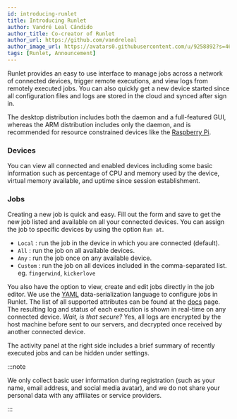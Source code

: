 ```yaml
---
id: introducing-runlet
title: Introducing Runlet
author: Vandré Leal Cândido
author_title: Co-creator of Runlet
author_url: https://github.com/vandreleal
author_image_url: https://avatars0.githubusercontent.com/u/9258892?s=460&u=7e0b51687eb19ea943975cb29428627e255e0fb9&v=4
tags: [Runlet, Announcement]
---
```


Runlet provides an easy to use interface to manage jobs across a network of connected devices, trigger remote executions, and view logs from remotely executed jobs. You can also quickly get a new device started since all configuration files and logs are stored in the cloud and synced after sign in.

<!--truncate-->

The desktop distribution includes both the daemon and a full-featured GUI, whereas the ARM distribution includes only the daemon, and is recommended for resource constrained devices like the [Raspberry Pi](https://www.raspberrypi.org).

### Devices

You can view all connected and enabled devices including some basic information such as percentage of CPU and memory used by the device, virtual memory available, and uptime since session establishment.

### Jobs

Creating a new job is quick and easy. Fill out the form and save to get the new job listed and available on all your connected devices. You can assign the job to specific devices by using the option `Run at`.

- `Local` : run the job in the device in which you are connected (default).
- `All` : run the job on all available devices.
- `Any` : run the job once on any available device.
- `Custom` : run the job on all devices included in the comma-separated list. eg. `fingerwind`, `kickerlove`

You also have the option to view, create and edit jobs directly in the job editor. We use the [YAML](https://yaml.org) data-serialization language to configure jobs in Runlet. The list of all supported attributes can be found at the [docs](/docs/job/definition) page. The resulting log and status of each execution is shown in real-time on any connected device. _Wait, is that secure?_ Yes, all logs are encrypted by the host machine before sent to our servers, and decrypted once received by another connected device.

The activity panel at the right side includes a brief summary of recently executed jobs and can be hidden under settings.

:::note

We only collect basic user information during registration (such as your name, email address, and social media avatar), and we do not share your personal data with any affiliates or service providers.

:::
